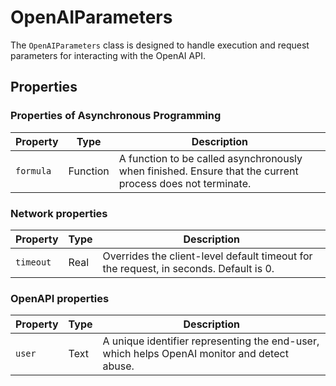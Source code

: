# OpenAIParameters

The `OpenAIParameters` class is designed to handle execution and request parameters for interacting with the OpenAI API.

## Properties

### Properties of Asynchronous Programming

| Property           | Type    | Description                                                                                                           |
|-------------------|---------|-----------------------------------------------------------------------------------------------------------------------|
| `formula`         | Function| A function to be called asynchronously when finished. Ensure that the current process does not terminate.            |

### Network properties

| Property           | Type    | Description                                                                                                           |
|-------------------|---------|-----------------------------------------------------------------------------------------------------------------------|
| `timeout`         | Real    | Overrides the client-level default timeout for the request, in seconds. Default is 0.                                 |

### OpenAPI properties

| Property           | Type    | Description                                                                                                           |
|-------------------|---------|-----------------------------------------------------------------------------------------------------------------------|
| `user`            | Text    | A unique identifier representing the end-user, which helps OpenAI monitor and detect abuse.                           |
